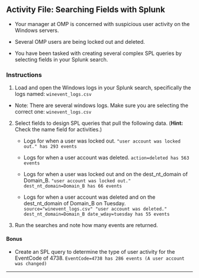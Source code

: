 ## Activity File: Searching Fields with Splunk

- Your manager at OMP is concerned with suspicious user activity on the Windows servers.

- Several OMP users are being locked out and deleted. 

- You have been tasked with creating several complex SPL queries by selecting fields in your Splunk search.

### Instructions

1. Load and open the Windows logs in your Splunk search, specifically the logs named: `winevent_logs.csv`
  - Note: There are several windows logs. Make sure you are selecting the correct one: `winevent_logs.csv`

2. Select fields to design SPL queries that pull the following data. (**Hint:** Check the name field for activities.)

    - Logs for when a user was locked out. `"user account was locked out." has 293 events`

    - Logs for when a user account was deleted. `action=deleted has 563 events`

    - Logs for when a user was locked out and on the dest_nt_domain of Domain_B. `"user account was locked out." dest_nt_domain=Domain_B has 66 events`

    - Logs for when a user account was deleted and on the dest_nt_domain of Domain_B on Tuesday. `source="winevent_logs.csv" "user account was deleted." dest_nt_domain=Domain_B date_wday=tuesday has 55 events`
  
3. Run the searches and note how many events are returned. 

#### Bonus

- Create an SPL query to determine the type of user activity for the EventCode of 4738. `EventCode=4738 has 286 events (A user account was changed)`
    

---
